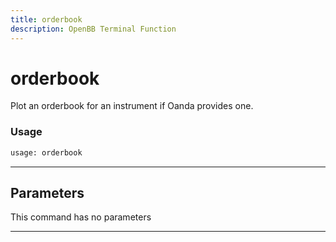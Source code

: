 ```yaml
---
title: orderbook
description: OpenBB Terminal Function
---
```


# orderbook

Plot an orderbook for an instrument if Oanda provides one.

### Usage

```python
usage: orderbook
```

---

## Parameters

This command has no parameters


---
